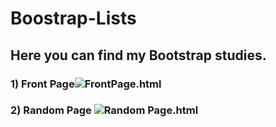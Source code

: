# Boostrap-Lists
## Here you can find my Bootstrap studies.
### 1) Front Page![FrontPage.html](https://user-images.githubusercontent.com/91018965/178275112-d825e752-0a7e-497c-908a-98a9fe51af75.PNG)
### 2) Random Page ![Random Page.html](https://user-images.githubusercontent.com/91018965/178275325-4d12741d-d370-472a-8856-bf3d958bcaf0.PNG)
